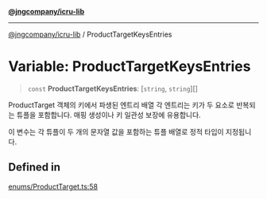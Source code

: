 [**@jngcompany/icru-lib**](../README.md)

***

[@jngcompany/icru-lib](../globals.md) / ProductTargetKeysEntries

# Variable: ProductTargetKeysEntries

> `const` **ProductTargetKeysEntries**: [`string`, `string`][]

ProductTarget 객체의 키에서 파생된 엔트리 배열
각 엔트리는 키가 두 요소로 반복되는 튜플을 포함합니다.
매핑 생성이나 키 일관성 보장에 유용합니다.

이 변수는 각 튜플이 두 개의 문자열 값을 포함하는 튜플 배열로 정적 타입이 지정됩니다.

## Defined in

[enums/ProductTarget.ts:58](https://github.com/jngcompany/icru-lib/blob/d5809ceca7cec295ab2df61cd05dc96c0f11bd66/src/enums/ProductTarget.ts#L58)
